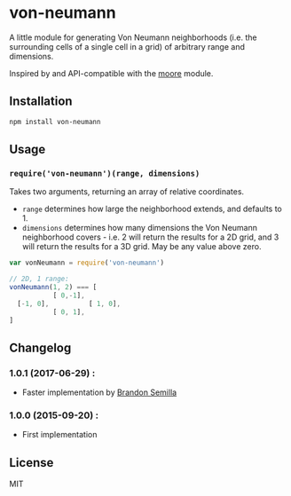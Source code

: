 # von-neumann

A little module for generating Von Neumann neighborhoods (i.e. the surrounding cells
of a single cell in a grid) of arbitrary range and dimensions.

Inspired by and API-compatible with the [moore](https://www.npmjs.com/package/moore) module.

## Installation ##

``` bash
npm install von-neumann
```

## Usage ##

### `require('von-neumann')(range, dimensions)` ###

Takes two arguments, returning an array of relative coordinates.

* `range` determines how large the neighborhood extends, and defaults to 1.
* `dimensions` determines how many dimensions the Von Neumann neighborhood
  covers - i.e. 2 will return the results for a 2D grid, and 3 will return the
  results for a 3D grid. May be any value above zero.

``` javascript
var vonNeumann = require('von-neumann')

// 2D, 1 range:
vonNeumann(1, 2) === [
           [ 0,-1],
  [-1, 0],          [ 1, 0],
           [ 0, 1],
]
```

## Changelog

### 1.0.1 (2017-06-29) :

* Faster implementation by [Brandon Semilla](https://github.com/semibran)

### 1.0.0 (2015-09-20) :

* First implementation

## License

MIT
